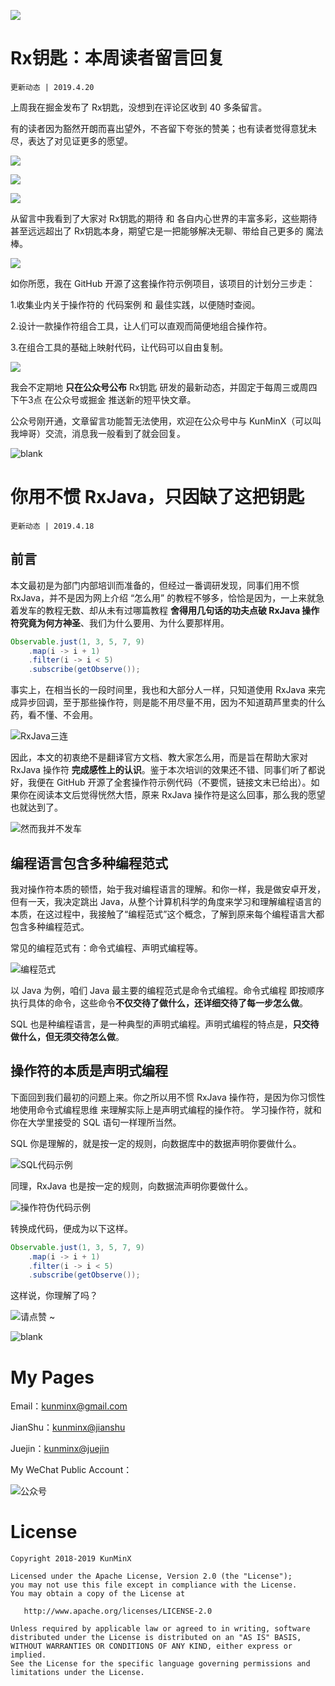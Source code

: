 ![](https://upload-images.jianshu.io/upload_images/57036-550b81d8d77c687d.jpg)

<span id="reply20190420"></span>

# Rx钥匙：本周读者留言回复
`更新动态 | 2019.4.20`

上周我在掘金发布了 Rx钥匙，没想到在评论区收到 40 多条留言。

有的读者因为豁然开朗而喜出望外，不吝留下夸张的赞美；也有读者觉得意犹未尽，表达了对见证更多的愿望。

![](https://upload-images.jianshu.io/upload_images/57036-0c2e1cc89253dc22.png)

![](https://upload-images.jianshu.io/upload_images/57036-ed92fc17cc7284e6.png)

![](https://upload-images.jianshu.io/upload_images/57036-f960ade1565fa041.png)

从留言中我看到了大家对 Rx钥匙的期待 和 各自内心世界的丰富多彩，这些期待甚至远远超出了 Rx钥匙本身，期望它是一把能够解决无聊、带给自己更多的 魔法棒。

![](https://upload-images.jianshu.io/upload_images/57036-23325e335e96987e.jpeg)

如你所愿，我在 GitHub 开源了这套操作符示例项目，该项目的计划分三步走：

1.收集业内关于操作符的 代码案例 和 最佳实践，以便随时查阅。

2.设计一款操作符组合工具，让人们可以直观而简便地组合操作符。

3.在组合工具的基础上映射代码，让代码可以自由复制。

![](https://upload-images.jianshu.io/upload_images/57036-07df9019c086acd0.png)

我会不定期地 **只在公众号公布** Rx钥匙 研发的最新动态，并固定于每周三或周四下午3点 在公众号或掘金 推送新的短平快文章。

公众号刚开通，文章留言功能暂无法使用，欢迎在公众号中与 KunMinX（可以叫我坤哥）交流，消息我一般看到了就会回复。

![blank](https://upload-images.jianshu.io/upload_images/57036-f59799c18ddccf9f.png)

<span id="key20190418"></span>

# 你用不惯 RxJava，只因缺了这把钥匙
`更新动态 | 2019.4.18`

## 前言

本文最初是为部门内部培训而准备的，但经过一番调研发现，同事们用不惯 RxJava，并不是因为网上介绍 “怎么用” 的教程不够多，恰恰是因为，一上来就急着发车的教程无数、却从未有过哪篇教程 **舍得用几句话的功夫点破 RxJava 操作符究竟为何方神圣**、我们为什么要用、为什么要那样用。

```java
Observable.just(1, 3, 5, 7, 9)
    .map(i -> i + 1)
    .filter(i -> i < 5)
    .subscribe(getObserve());
```

事实上，在相当长的一段时间里，我也和大部分人一样，只知道使用 RxJava 来完成异步回调，至于那些操作符，则是能不用尽量不用，因为不知道葫芦里卖的什么药，看不懂、不会用。

![RxJava三连](https://upload-images.jianshu.io/upload_images/57036-a20c7618a0416530.png)

因此，本文的初衷绝不是翻译官方文档、教大家怎么用，而是旨在帮助大家对 RxJava 操作符 **完成感性上的认识**。鉴于本次培训的效果还不错、同事们听了都说好，我便在 GitHub 开源了全套操作符示例代码（不要慌，链接文末已给出）。如果你在阅读本文后觉得恍然大悟，原来 RxJava 操作符是这么回事，那么我的愿望也就达到了。

![然而我并不发车](https://upload-images.jianshu.io/upload_images/57036-4a1585f97c9876a4.png)


## 编程语言包含多种编程范式

我对操作符本质的顿悟，始于我对编程语言的理解。和你一样，我是做安卓开发，但有一天，我决定跳出 Java，从整个计算机科学的角度来学习和理解编程语言的本质，在这过程中，我接触了“编程范式”这个概念，了解到原来每个编程语言大都包含多种编程范式。

常见的编程范式有：命令式编程、声明式编程等。

![编程范式](https://upload-images.jianshu.io/upload_images/57036-d09589d947e65251.png)

以 Java 为例，咱们 Java 最主要的编程范式是命令式编程。命令式编程 即按顺序执行具体的命令，这些命令**不仅交待了做什么，还详细交待了每一步怎么做**。

SQL 也是种编程语言，是一种典型的声明式编程。声明式编程的特点是，**只交待做什么，但无须交待怎么做**。


## 操作符的本质是声明式编程

下面回到我们最初的问题上来。你之所以用不惯 RxJava 操作符，是因为你习惯性地使用命令式编程思维 来理解实际上是声明式编程的操作符。
学习操作符，就和你在大学里接受的 SQL 语句一样理所当然。

SQL 你是理解的，就是按一定的规则，向数据库中的数据声明你要做什么。

![SQL代码示例](https://upload-images.jianshu.io/upload_images/57036-da21d86723997dd8.png)

同理，RxJava 也是按一定的规则，向数据流声明你要做什么。

![操作符伪代码示例](https://upload-images.jianshu.io/upload_images/57036-4dd92d6d426660d5.png)


转换成代码，便成为以下这样。

```java
Observable.just(1, 3, 5, 7, 9)
    .map(i -> i + 1)
    .filter(i -> i < 5)
    .subscribe(getObserve());
```
这样说，你理解了吗？

![请点赞 ~](https://upload-images.jianshu.io/upload_images/57036-3e15111b4263be48.png)

![blank](https://upload-images.jianshu.io/upload_images/57036-f59799c18ddccf9f.png)

# My Pages

Email：[kunminx@gmail.com](mailto:kunminx@gmail.com)

JianShu：[kunminx@jianshu](https://www.jianshu.com/u/5d956b6dcf1f)

Juejin：[kunminx@juejin](https://juejin.im/user/58ab0de9ac502e006975d757/posts)

My WeChat Public Account：

![公众号](https://upload-images.jianshu.io/upload_images/57036-dc3af94a5daf478c.jpg)

# License

```
Copyright 2018-2019 KunMinX

Licensed under the Apache License, Version 2.0 (the "License");
you may not use this file except in compliance with the License.
You may obtain a copy of the License at

   http://www.apache.org/licenses/LICENSE-2.0

Unless required by applicable law or agreed to in writing, software
distributed under the License is distributed on an "AS IS" BASIS,
WITHOUT WARRANTIES OR CONDITIONS OF ANY KIND, either express or implied.
See the License for the specific language governing permissions and
limitations under the License.
```